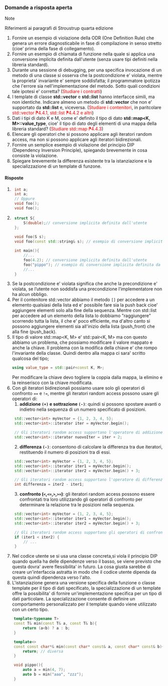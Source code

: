 
### Domande a risposta aperta

> [!NOTE]
> Riferimenti ai paragrafi di Stroustrup quarta edizione

1. Fornire un esempio di violazione della ODR (One Definition Rule) che genera un errore diagnosticabile in fase di compilazione in senso stretto (cioe' prima della fase di collegamento).
2. Fornire un esempio di chiamata di funzione nella quale si applica una conversione implicita definita dall'utente (senza usare tipi definiti nella libreria standard).
3. Durante una sessione di debugging, per una specifica invocazione di un metodo di una classe si osserva che la postcondizione e' violata, mentre la proprieta' invariante e' sempre soddisfatta; il programmatore ipotizza che l'errore sia nell'implementazione del metodo. Sotto quali condizioni tale ipotesi e' corretta? (<font color="red">Studiare i contratti</font>)
4. I template di classe **std::vector** e **std::list** hanno interfacce simili, ma non identiche. Indicare almeno un metodo di **std::vector** che non e' supportato da **std::list** e, viceversa. (<font color="red">Studiare i contenitori</font>, in paritcolare <font color="red">std::vector ⁋4.4.1, std::list ⁋4.4.2 e altri</font>)
5. Dati i tipi di dato K e M, come e' definito il tipo di dato **std::map<K, M>::value_type**, cioe' il tipo di dato degli elementi di una mappa della libreria standard? (<font color="red">Studiare std::map ⁋4.4.3</font>)
6. Elencare gli operatori che si possono applicare agli iteratori random access, ma non si possono applicare agli iteratori bidirezionali.
7. Fornire un semplice esempio di violazione del principio DIP (Dependency Inversion Principle), spiegando brevemente in cosa consiste la violazione.
8. Spiegare brevemente la differenza esistente tra la istanziazione e la specializzazione di un template di funzone.
   
#### Risposte

1. ```c++
    int a;
    int a;
    // Oppure
    void foo();
    void foo();
2. ```c++
    struct S{
        S(double);// conversione implicita definita dall'utente
    };
    
    void foo(S s);
    void foo(const std::string& s); // esempio di conversione implicita definita da STL

    int main(){
        //...
        foo(4.2); // conversione implicita definita dall'utente
        foo("pippo"); // esempio di conversione implicita definita da STL
        //...
    }
3. Se la postcondizione e' violata significa che anche la precondizione e' violata, se l’utente non soddisfa una precondizione l’implementatore non ha alcun obbligo.
4. Per il contenitore std::vector abbiamo il metodo `[]` per accedere a un elemento qualsiasi della lista ed e' possibile fare sia la push back cioe' aggiungere elementi solo alla fine della sequenza. Mentre con std::list per accedere ad un elemento della lista lo dobbiamo "raggiungere" scorrendo tutta la lista, il che e' poco efficiente, ma d'altro canto si possono aggiungere elementi sia all'inizio della lista (push_front) che alla fine (push_back).
5. Il tipo di valore std::map<K, M> e' std::pair<K, M> ma con questo abbiamo un problema, che possiamo modificare il valore mappato e anche la chiave. Il problema con la modifica della chiave e' che rompo l'invariante della classe. Quindi dentro alla mappa ci sara' scritto qualcosa del tipo;
   ```c++
   using value_type = std::pair<const K, M>;
   ```
   Per modificare la chiave devo togliere la coppia dalla mappa, la elimino e la reinserisco con la chiave modificata.
6. Con gli iteratori bidirezionali possiamo usare solo gli operatori di confronto `==` e `!=`, mentre gli iteratori random access possono usare gli operatori di:
   1.  **addizione `(+)` e sottrazione `(-)`**: quindi si possono spostare avanti o indietro nella sequenza di un numero specificato di posizioni.
   ```c++
    std::vector<int> myVector = {1, 2, 3, 4, 5};
    std::vector<int>::iterator iter = myVector.begin();

    // Gli iteratori random access supportano l'operatore di addizione
    std::vector<int>::iterator nuovoIter = iter + 2;
   ```
   2. **differenza `(-)`**: consentono di calcolare la differenza tra due iteratori, restituendo il numero di posizioni tra di essi.
   ```c++
    std::vector<int> myVector = {1, 2, 3, 4, 5};
    std::vector<int>::iterator iter1 = myVector.begin();
    std::vector<int>::iterator iter2 = myVector.begin() + 3;

    // Gli iteratori random access supportano l'operatore di differenza
    int differenza = iter2 - iter1;
   ```
   3. **confronto (`<`,`<=`,`>`,`>=`)**: gli iteratori random access possono essere confrontati tra loro utilizzando gli operatori di confronto per determinare la relazione tra le posizioni nella sequenza.
   ```c++
    std::vector<int> myVector = {1, 2, 3, 4, 5};
    std::vector<int>::iterator iter1 = myVector.begin();
    std::vector<int>::iterator iter2 = myVector.begin() + 3;

    // Gli iteratori random access supportano gli operatori di confronto
    if (iter1 < iter2) {
        // ...
    }
   ```
7. Nel codice utente se si usa una classe concreta,si viola il principio DIP quando quella ha delle dipendenze verso il basso, se viene previsto che questa dovra' avere flessibilita' in futuro.  La cosa giusta sarebbe di creare un'interfaccia astratta in modo che il codice utente dipenda da questa quindi dipendenza verso l'alto.
8. L'istanziazione genera una versione specifica della funzione o classe template per il tipo di dati specificato, la specializzazione di un template offre la possibilita' di fornire un'implementazione specifica per un tipo di dati particolare. La specializzazione consente di definire un comportamento personalizzato per il template quando viene utilizzato con un certo tipo.
```c++
    template<typename T>
    const T& min(const T& a, const T& b){
        return (a<b) ? a : b;
    }

    template<>
    const const char*& min(const char* const& a, const char* const& b){
        return; // diversa
    }

    void pippo(){
        auto a = min(4, 7);
        auto b = min("aaa", "zzz");
    }
```